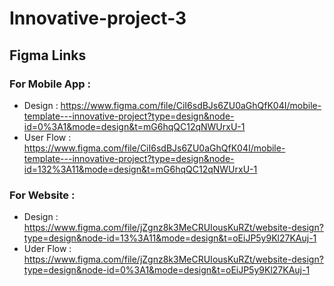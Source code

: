 # Innovative-project-3

## Figma Links 

### For Mobile App :
- Design : https://www.figma.com/file/CiI6sdBJs6ZU0aGhQfK04I/mobile-template---innovative-project?type=design&node-id=0%3A1&mode=design&t=mG6hqQC12qNWUrxU-1
- User Flow : https://www.figma.com/file/CiI6sdBJs6ZU0aGhQfK04I/mobile-template---innovative-project?type=design&node-id=132%3A11&mode=design&t=mG6hqQC12qNWUrxU-1

### For Website :
- Design : https://www.figma.com/file/jZgnz8k3MeCRUIousKuRZt/website-design?type=design&node-id=13%3A11&mode=design&t=oEiJP5y9Kl27KAuj-1
- Uder Flow : https://www.figma.com/file/jZgnz8k3MeCRUIousKuRZt/website-design?type=design&node-id=0%3A1&mode=design&t=oEiJP5y9Kl27KAuj-1
